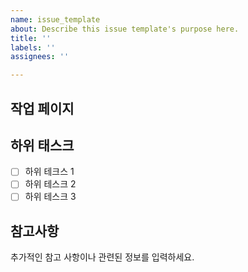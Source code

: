 ```yaml
---
name: issue_template
about: Describe this issue template's purpose here.
title: ''
labels: ''
assignees: ''

---
```


## 작업 페이지

## 하위 태스크

- [ ] 하위 테크스 1
- [ ] 하위 테스크 2
- [ ] 하위 테스크 3

## 참고사항
추가적인 참고 사항이나 관련된 정보를 입력하세요.
